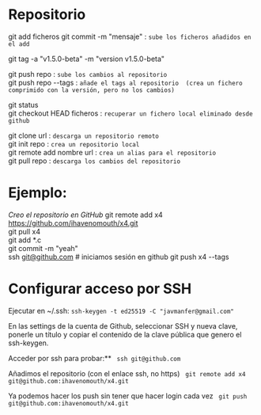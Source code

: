 # Repositorio

git add ficheros
git commit -m "mensaje"     : `sube los ficheros añadidos en el add`  

git tag -a "v1.5.0-beta" -m "version v1.5.0-beta"  

git push repo               : `sube los cambios al repositorio`  
git push repo --tags        : `añade el tags al repositorio  (crea un fichero comprimido con la versión, pero no los cambios)`


git status  
git checkout HEAD ficheros  : `recuperar un fichero local eliminado desde github`  

git clone url               : `descarga un repositorio remoto`  
git init repo               : `crea un repositorio local`  
git remote add nombre url   : `crea un alias para el repositorio`  
git pull repo               : `descarga los cambios del repositorio`  


# Ejemplo:

*Creo el repositorio en GitHub*
git remote add x4 https://github.com/ihavenomouth/x4.git  
git pull x4  
git add *.c  
git commit -m "yeah"  
ssh git@github.com  # iniciamos sesión en github
git push x4 --tags  


# Configurar acceso por SSH

Ejecutar en ~/.ssh:
```ssh-keygen -t ed25519 -C "javmanfer@gmail.com"  ```

En las settings de la cuenta de Github, seleccionar SSH y nueva clave, ponerle un título y copiar el contenido de la clave pública que genero el ssh-keygen.

Acceder por ssh para probar:**
```  ssh git@github.com  ```

Añadimos el repositorio (con el enlace ssh, no https)
```  git remote add x4 git@github.com:ihavenomouth/x4.git  ```

Ya podemos hacer los push sin tener que hacer login cada vez
```  git push git@github.com:ihavenomouth/x4.git ```

